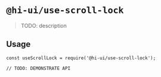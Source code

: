 # `@hi-ui/use-scroll-lock`

> TODO: description

## Usage

```
const useScrollLock = require('@hi-ui/use-scroll-lock');

// TODO: DEMONSTRATE API
```
